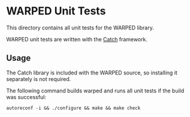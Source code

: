 # WARPED Unit Tests

This directory contains all unit tests for the WARPED library.

WARPED unit tests are written with the [Catch](http://catch-test.net/) framework.  

## Usage

The Catch library is included with the WARPED source, so installing it separately is not required. 

The following command builds warped and runs all unit tests if the build was successful:

	autoreconf -i && ./configure && make && make check

